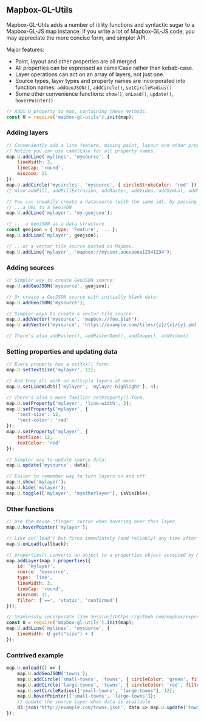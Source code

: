 ## Mapbox-GL-Utils

Mapbox-GL-Utils adds a number of itility functions and syntactic sugar to a Mapbox-GL-JS map instance. If you write a lot of Mapbox-GL-JS code, you may appreciate the more concise form, and simpler API.

Major features:

* Paint, layout and other properties are all merged.
* All properties can be expressed as camelCase rather than kebab-case.
* Layer operations can act on an array of layers, not just one.
* Source types, layer types and property names are incorporated into function names: `addGeoJSON()`, `addCircle()`, `setCircleRadius()`
* Some other convenience functions: `show()`, `onLoad()`, `update()`, `hoverPointer()`

```js
// Adds U property to map, containing these methods.
const U = require('mapbox-gl-utils').init(map);
```

### Adding layers

```js
// Conveniently add a line feature, mixing paint, layout and other properties.
// Notice you can use camelCase for all property names.
map.U.addLine('mylines', 'mysource', { 
    lineWidth: 3, 
    lineCap: 'round',
    minzoom: 11 
});
map.U.addCircle('mycircles', 'mysource', { circleStrokeColor: 'red' });
// Also addFill, addFillExtrusion, addRaster, addVideo, addSymbol, addHillshade, addHeatmap

// You can sneakily create a datasource (with the same id), by passing in...
// ...a URL to a GeoJSON
map.U.addLine('mylayer', 'my.geojson');

// ... a GeoJSON as a data structure
const geojson = { type: 'Feature', ... };
map.U.addLine('mylayer', geojson);

// ...or a vector tile source hosted on Mapbox.
map.U.addLine('mylayer', 'mapbox://myuser.aoeuaoeu12341234');
```

### Adding sources

```js
// Simpler way to create GeoJSON source:
map.U.addGeoJSON('mysource', geojson);

// Or create a GeoJSON source with initially blank data:
map.U.addGeoJSON('mysource');

// Simpler ways to create a vector tile source:
map.U.addVector('mysource', 'mapbox://foo.blah');
map.U.addVector('mysource', 'https://example.com/tiles/{z}/{x}/{y}.pbf');

// There's also addRaster(), addRasterDem(), addImage(), addVideo()
```

### Setting properties and updating data

```js
// Every property has a setXxx() form:
map.U.setTextSize('mylayer', 12);

// And they all work on multiple layers at once:
map.U.setLineWidth(['mylayer', 'mylayer-highlight'], 4);

// There's also a more familiar setProperty() form.
map.U.setProperty('mylayer', 'line-width', 3);
map.U.setProperty('mylayer', {
    'text-size': 12,
    'text-color': 'red'
});
map.U.setProperty('mylayer', {
    textSize: 12,
    textColor: 'red'
});

// Simpler way to update source data:
map.U.update('mysource', data);

// Easier to remember way to turn layers on and off:
map.U.show('mylayer');
map.U.hide('mylayer');
map.U.toggle(['mylayer', 'myotherlayer'], isVisible);
```

### Other functions

```js
// Use the mouse 'finger' cursor when hovering over this layer.
map.U.hoverPointer('mylayer'); 

// Like on('load') but fires immediately (and reliably) any time after map already loaded.
map.U.onLoad(callback);

// properties() converts an object to a properties object accepted by Mapbox-GL-JS
map.addLayer(map.U.properties({
    id: 'mylayer',
    source: 'mysource',
    type: 'line',
    lineWidth: 3,
    lineCap: 'round',
    minzoom: 11,
    filter: ['==', 'status', 'confirmed']
}));

// Seamlessly incorporate [Jam Session](https://github.com/mapbox/expression-jamsession) expressions:
const U = require('mapbox-gl-utils').init(map);
map.U.addLine('mylines', 'mysource', { 
    lineWidth: U`get("size") + 3`
});
```

### Contrived example
```js
map.U.onload(() => {
    map.U.addGeoJSON('towns');
    map.U.addCircle('small-towns', 'towns', { circleColor: 'green', filter: U`"size" == "small"`});
    map.U.addCircle('large-towns', 'towns', { circleColor: 'red', filter: U`"size" == "large"`});
    map.U.setCircleRadius(['small-towns', 'large-towns'], 12);
    map.U.hoverPointer(['small-towns', 'large-towns']);
    // update the source layer when data is available
    d3.json('http://example.com/towns.json', data => map.U.update('towns', data);
});


```


